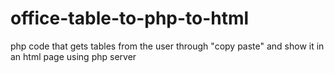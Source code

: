 # office-table-to-php-to-html
php code that gets tables from the user through "copy paste" and show it in an html page using php server
